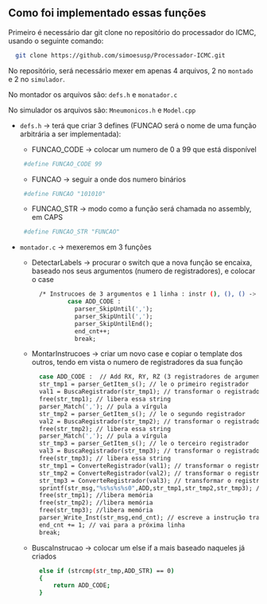 ## Como foi implementado essas funções

Primeiro é necessário dar git clone no repositório do processador do ICMC, usando o seguinte comando:
```bash
  git clone https://github.com/simoesusp/Processador-ICMC.git
```

No repositório, será necessário mexer em apenas 4 arquivos, 2 no ```montado``` e 2 no ```simulador```.

No montador os arquivos são: ```defs.h``` e ```monatador.c```

No simulador os arquivos são: ```Mneumonicos.h``` e ```Model.cpp```

* ```defs.h``` -> terá que criar 3 defines (FUNCAO será o nome de uma função arbitrária a ser implementada):
  * FUNCAO_CODE -> colocar um numero de 0 a 99 que está disponível
  ```bash
   #define FUNCAO_CODE 99
  ```
  * FUNCAO      -> seguir a onde dos numero binários
  ```bash
   #define FUNCAO "101010"
  ```
  * FUNCAO_STR  -> modo como a função será chamada no assembly, em CAPS
  ```bash
   #define FUNCAO_STR "FUNCAO"
  ```

* ```montador.c``` -> mexeremos em 3 funções
  * DetectarLabels -> procurar o switch que a nova função se encaixa, baseado nos seus argumentos (numero de registradores), e colocar o case
    ```bash
      /* Instrucoes de 3 argumentos e 1 linha : instr (), (), () -> [...] */
              case ADD_CODE :
                parser_SkipUntil(',');
                parser_SkipUntil(',');
                parser_SkipUntilEnd();
                end_cnt++;
                break;
    ```
  * MontarInstrucoes -> criar um novo case e copiar o template dos outros, tendo em vista o numero de registradores da sua função
    ```bash
      case ADD_CODE :  // Add RX, RY, RZ (3 registradores de argumento)
      str_tmp1 = parser_GetItem_s(); // le o primeiro registrador
      val1 = BuscaRegistrador(str_tmp1); // transformar o registrador lido em um int para identificá-lo
      free(str_tmp1); // libera essa string
      parser_Match(','); // pula a vírgula
      str_tmp2 = parser_GetItem_s(); // le o segundo registrador
      val2 = BuscaRegistrador(str_tmp2); // transformar o registrador lido em um int para identificá-lo
      free(str_tmp2); // libera essa string
      parser_Match(','); // pula a vírgula
      str_tmp3 = parser_GetItem_s(); // le o terceiro registrador
      val3 = BuscaRegistrador(str_tmp3); // transformar o registrador lido em um int para identificá-lo
      free(str_tmp3); // libera essa string
      str_tmp1 = ConverteRegistrador(val1); // transformar o registrador X em binário
      str_tmp2 = ConverteRegistrador(val2); // transformar o registrador Y em binário
      str_tmp3 = ConverteRegistrador(val3); // transformar o registrador Z em binário
      sprintf(str_msg,"%s%s%s%s0",ADD,str_tmp1,str_tmp2,str_tmp3); // cria a string relacionada a essa linha de comando para colocar no .mif
      free(str_tmp1); //libera memória
      free(str_tmp2); //libera memória
      free(str_tmp3); //libera memória
      parser_Write_Inst(str_msg,end_cnt); // escreve a instrução transformada em binário no arquivo
      end_cnt += 1; // vai para a próxima linha
      break;
    ```
  * BuscaInstrucao -> colocar um else if a mais baseado naqueles já criados
    ``` bash
      else if (strcmp(str_tmp,ADD_STR) == 0)
      {
          return ADD_CODE;
      }
    ```
